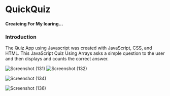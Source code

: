 # QuickQuiz
<h4>Createing For My learing...</h4>
<h3>Introduction</h3>
<p>The Quiz App using Javascript was created with JavaScript, CSS, and HTML. This JavaScript Quiz Using Arrays asks a simple question to the user and then displays and counts the correct answer.</p>

![Screenshot (131)](https://user-images.githubusercontent.com/72943364/232023363-23897b9c-5d54-4632-a62b-5ae14a987a1b.png)
![Screenshot (132)](https://user-images.githubusercontent.com/72943364/232023457-ab1a25d9-64a2-4878-99e8-766c3735265b.png)

![Screenshot (134)](https://user-images.githubusercontent.com/72943364/232023527-63dea93f-8a2c-47fb-8958-d417f194ba70.png)

![Screenshot (136)](https://user-images.githubusercontent.com/72943364/232023547-95ab1228-7bdf-45ee-99ba-c7caaa11cb1e.png)
